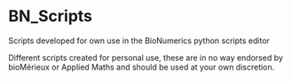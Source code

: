 # BN_Scripts
Scripts developed for own use in the BioNumerics python scripts editor

Different scripts created for personal use, these are in no way endorsed by bioMérieux or Applied Maths and should be used at your own discretion.
